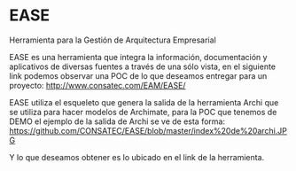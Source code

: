 # EASE
Herramienta para la Gestión de Arquitectura Empresarial

EASE es una herramienta que integra la información, documentación y aplicativos de diversas fuentes a través de una sólo vista, en el siguiente link podemos observar una POC de lo que deseamos entregar para un proyecto:
http://www.consatec.com/EAM/EASE/

EASE utiliza el esqueleto que genera la salida de la herramienta Archi que se utiliza para hacer modelos de Archimate, para la POC que tenemos de DEMO el ejemplo de la salida de Archi se ve de esta forma:
https://github.com/CONSATEC/EASE/blob/master/index%20de%20archi.JPG

Y lo que deseamos obtener es lo ubicado en el link de la herramienta.


